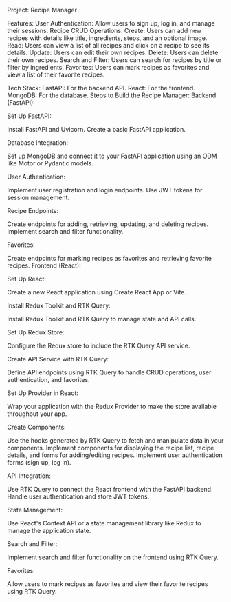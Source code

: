 Project: Recipe Manager

Features:
User Authentication: Allow users to sign up, log in, and manage their sessions.
Recipe CRUD Operations:
Create: Users can add new recipes with details like title, ingredients, steps, and an optional image.
Read: Users can view a list of all recipes and click on a recipe to see its details.
Update: Users can edit their own recipes.
Delete: Users can delete their own recipes.
Search and Filter: Users can search for recipes by title or filter by ingredients.
Favorites: Users can mark recipes as favorites and view a list of their favorite recipes.

Tech Stack:
FastAPI: For the backend API.
React: For the frontend.
MongoDB: For the database.
Steps to Build the Recipe Manager:
Backend (FastAPI):

Set Up FastAPI:

Install FastAPI and Uvicorn.
Create a basic FastAPI application.

Database Integration:

Set up MongoDB and connect it to your FastAPI application using an ODM like Motor or Pydantic models.

User Authentication:

Implement user registration and login endpoints.
Use JWT tokens for session management.

Recipe Endpoints:

Create endpoints for adding, retrieving, updating, and deleting recipes.
Implement search and filter functionality.

Favorites:

Create endpoints for marking recipes as favorites and retrieving favorite recipes.
Frontend (React):

Set Up React:

Create a new React application using Create React App or Vite.

Install Redux Toolkit and RTK Query:

Install Redux Toolkit and RTK Query to manage state and API calls.

Set Up Redux Store:

Configure the Redux store to include the RTK Query API service.

Create API Service with RTK Query:

Define API endpoints using RTK Query to handle CRUD operations, user authentication, and favorites.

Set Up Provider in React:

Wrap your application with the Redux Provider to make the store available throughout your app.

Create Components:

Use the hooks generated by RTK Query to fetch and manipulate data in your components.
Implement components for displaying the recipe list, recipe details, and forms for adding/editing recipes.
Implement user authentication forms (sign up, log in).

API Integration:

Use RTK Query to connect the React frontend with the FastAPI backend.
Handle user authentication and store JWT tokens.

State Management:

Use React's Context API or a state management library like Redux to manage the application state.

Search and Filter:

Implement search and filter functionality on the frontend using RTK Query.

Favorites:

Allow users to mark recipes as favorites and view their favorite recipes using RTK Query.